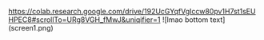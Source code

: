 https://colab.research.google.com/drive/192UcGYqfVgIccw80pv1H7st1sEUHPEC8#scrollTo=URg8VGH_fMwJ&uniqifier=1
![lmao bottom text] (screen1.png)

